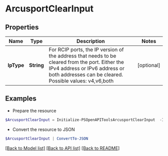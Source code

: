 # ArcusportClearInput
## Properties

Name | Type | Description | Notes
------------ | ------------- | ------------- | -------------
**IpType** | **String** | For RCIP ports, the IP version of the address that needs to be cleared from the port. Either the IPv4 address or IPv6 address or both addresses can be cleared. Possible values: v4,v6,both | [optional] 

## Examples

- Prepare the resource
```powershell
$ArcusportClearInput = Initialize-PSOpenAPIToolsArcusportClearInput  -IpType v6
```

- Convert the resource to JSON
```powershell
$ArcusportClearInput | ConvertTo-JSON
```

[[Back to Model list]](../README.md#documentation-for-models) [[Back to API list]](../README.md#documentation-for-api-endpoints) [[Back to README]](../README.md)

